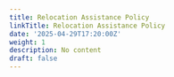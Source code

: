 ```yaml
---
title: Relocation Assistance Policy
linkTitle: Relocation Assistance Policy
date: '2025-04-29T17:20:00Z'
weight: 1
description: No content
draft: false
---
```



